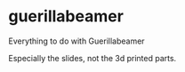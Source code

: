# guerillabeamer
Everything to do with Guerillabeamer

Especially the slides, not the 3d printed parts. 

